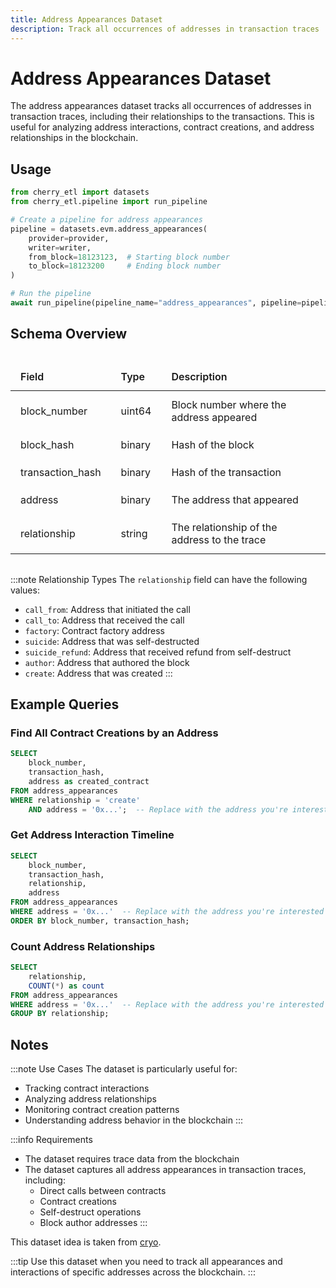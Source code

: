 ```yaml
---
title: Address Appearances Dataset
description: Track all occurrences of addresses in transaction traces
---
```


<style>
.schema-table {
    width: 100%;
    border-collapse: collapse;
    margin: 1rem 0;
    background-color: var(--vp-c-bg-soft);
    border-radius: 8px;
    overflow: hidden;
}

.schema-table th {
    background-color: var(--vp-c-bg-mute);
    font-weight: 600;
    text-align: left;
}

.schema-table th,
.schema-table td {
    padding: 12px 16px;
    border: 1px solid var(--vp-c-divider);
}

.schema-table code {
    background-color: var(--vp-c-bg-mute);
    padding: 2px 4px;
    border-radius: 4px;
    font-size: 0.9em;
}
</style>

# Address Appearances Dataset

The address appearances dataset tracks all occurrences of addresses in transaction traces, including their relationships to the transactions. This is useful for analyzing address interactions, contract creations, and address relationships in the blockchain.

## Usage

```python
from cherry_etl import datasets
from cherry_etl.pipeline import run_pipeline

# Create a pipeline for address appearances
pipeline = datasets.evm.address_appearances(
    provider=provider,
    writer=writer,
    from_block=18123123,  # Starting block number
    to_block=18123200     # Ending block number
)

# Run the pipeline
await run_pipeline(pipeline_name="address_appearances", pipeline=pipeline)
```

## Schema Overview

<div class="schema-table">

| Field | Type | Description |
|-------|------|-------------|
| block_number | uint64 | Block number where the address appeared |
| block_hash | binary | Hash of the block |
| transaction_hash | binary | Hash of the transaction |
| address | binary | The address that appeared |
| relationship | string | The relationship of the address to the trace |

</div>

:::note 
Relationship Types
The `relationship` field can have the following values:
- `call_from`: Address that initiated the call
- `call_to`: Address that received the call
- `factory`: Contract factory address
- `suicide`: Address that was self-destructed
- `suicide_refund`: Address that received refund from self-destruct
- `author`: Address that authored the block
- `create`: Address that was created
:::

## Example Queries

### Find All Contract Creations by an Address

```sql
SELECT 
    block_number,
    transaction_hash,
    address as created_contract
FROM address_appearances
WHERE relationship = 'create'
    AND address = '0x...';  -- Replace with the address you're interested in
```

### Get Address Interaction Timeline

```sql
SELECT 
    block_number,
    transaction_hash,
    relationship,
    address
FROM address_appearances
WHERE address = '0x...'  -- Replace with the address you're interested in
ORDER BY block_number, transaction_hash;
```

### Count Address Relationships

```sql
SELECT 
    relationship,
    COUNT(*) as count
FROM address_appearances
WHERE address = '0x...'  -- Replace with the address you're interested in
GROUP BY relationship;
```

## Notes

:::note 
Use Cases
The dataset is particularly useful for:
- Tracking contract interactions
- Analyzing address relationships
- Monitoring contract creation patterns
- Understanding address behavior in the blockchain
:::

:::info
Requirements
- The dataset requires trace data from the blockchain
- The dataset captures all address appearances in transaction traces, including:
  - Direct calls between contracts
  - Contract creations
  - Self-destruct operations
  - Block author addresses
:::

This dataset idea is taken from [cryo](https://github.com/paradigmxyz/cryo).

:::tip
Use this dataset when you need to track all appearances and interactions of specific addresses across the blockchain.
:::

